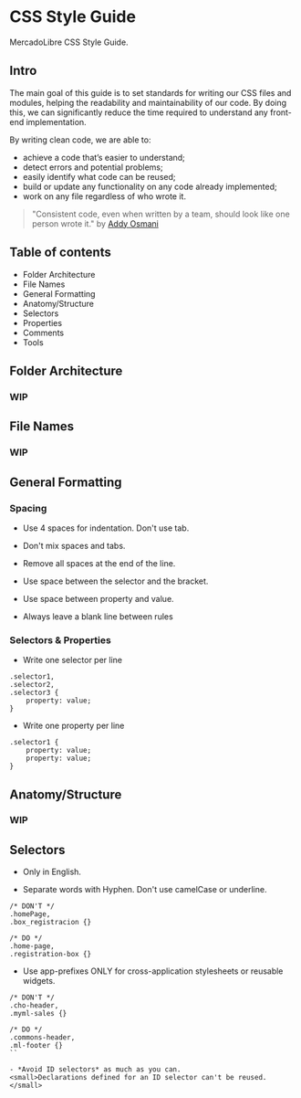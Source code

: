 # CSS Style Guide

MercadoLibre CSS Style Guide.

## Intro
The main goal of this guide is to set standards for writing our CSS files and modules, helping the readability and maintainability of our code. By doing this, we can significantly reduce the time required to understand any front-end implementation.

By writing clean code, we are able to:

- achieve a code that’s easier to understand;
- detect errors and potential problems;
- easily identify what code can be reused;
- build or update any functionality on any code already implemented;
- work on any file regardless of who wrote it.

> "Consistent code, even when written by a team, should look like one person wrote it."
by [Addy Osmani](http://addyosmani.com/blog/javascript-style-guides-and-beautifiers/)

## Table of contents

- Folder Architecture
- File Names
- General Formatting
- Anatomy/Structure
- Selectors
- Properties
- Comments
- Tools

## Folder Architecture
### WIP

## File Names
### WIP

## General Formatting

### Spacing

- Use 4 spaces for indentation. Don't use tab.

- Don't mix spaces and tabs.

- Remove all spaces at the end of the line.

- Use space between the selector and the bracket.

- Use space between property and value.

- Always leave a blank line between rules

### Selectors & Properties

- Write one selector per line

```
.selector1,
.selector2,
.selector3 {
    property: value;
}
```

- Write one property per line

```
.selector1 {
	property: value;
    property: value;
}
```

## Anatomy/Structure
### WIP

## Selectors

- Only in English. 

- Separate words with Hyphen. Don't use camelCase or underline.

```
/* DON'T */
.homePage,
.box_registracion {}
```

```
/* DO */
.home-page,
.registration-box {}

```

- Use app-prefixes ONLY for cross-application stylesheets or reusable widgets.

```
/* DON'T */
.cho-header,
.myml-sales {}
```

```
/* DO */
.commons-header,
.ml-footer {}
``

- *Avoid ID selectors* as much as you can.
<small>Declarations defined for an ID selector can't be reused.</small>


